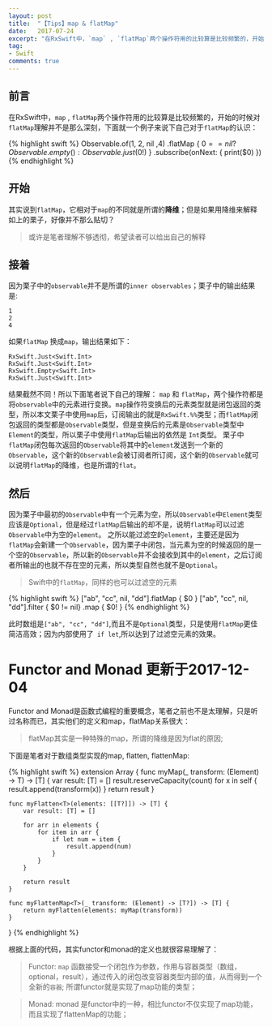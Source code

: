 ```yaml
---
layout: post
title:  "【Tips】map & flatMap"
date:   2017-07-24
excerpt: "在RxSwift中，`map` , `flatMap`两个操作符用的比较算是比较频繁的，开始的时候对`flatMap`理解并不是那么深刻，下面就一个例子来说下自己对于`flatMap`的认识："
tag:
- Swift
comments: true
---
```


## 前言

在RxSwift中，`map` , `flatMap`两个操作符用的比较算是比较频繁的，开始的时候对`flatMap`理解并不是那么深刻，下面就一个例子来说下自己对于`flatMap`的认识：

{% highlight swift %}
 Observable.of(1, 2, nil ,4)
        .flatMap { $0 == nil ? Observable.empty() : Observable.just($0!) }
        .subscribe(onNext: {
            print($0)
        })
{% endhighlight %}

## 开始

其实说到`flatMap`，它相对于`map`的不同就是所谓的**降维**；但是如果用降维来解释如上的栗子，好像并不那么贴切？

> 或许是笔者理解不够透彻，希望读者可以给出自己的解释

## 接着

因为栗子中的`observable`并不是所谓的`inner observables`；栗子中的输出结果是:

```
1
2
4
```

如果`flatMap` 换成`map`，输出结果如下：

```
RxSwift.Just<Swift.Int>
RxSwift.Just<Swift.Int>
RxSwift.Empty<Swift.Int>
RxSwift.Just<Swift.Int>
```

结果截然不同！所以下面笔者说下自己的理解：
`map` 和 `flatMap`，两个操作符都是将`observable`中的元素进行变换。`map`操作符变换后的元素类型就是闭包返回的类型，所以本文栗子中使用`map`后，订阅输出的就是`RxSwift.%%`类型；而`flatMap`闭包返回的类型都是`Observable`类型，但是变换后的元素是`Observable`类型中`Element`的类型，所以栗子中使用`flatMap`后输出的依然是 `Int`类型。
栗子中`flatMap`闭包每次返回的`Observable`将其中的`element`发送到一个新的`Observable`，这个新的`Observable`会被订阅者所订阅，这个新的`Observable`就可以说明`flatMap`的降维，也是所谓的`flat`。

## 然后

因为栗子中最初的`Observable`中有一个元素为空，所以`Observable`中`Element`类型应该是`Optional`，但是经过`flatMap`后输出的却不是，说明`flatMap`可以过滤`Observable`中为空的`element`。
之所以能过滤空的`element`，主要还是因为`flatMap`会新建一个`Observable`，因为栗子中闭包，当元素为空的时候返回的是一个空的`Observable`，所以新的`Observable`并不会接收到其中的`element`，之后订阅者所输出的也就不存在空的元素，所以类型自然也就不是`Optional`。

> Swift中的`flatMap`，同样的也可以过滤空的元素

{% highlight swift %}
["ab", "cc", nil, "dd"].flatMap { $0 }
["ab", "cc", nil, "dd"].filter { $0 != nil} .map { $0! }
{% endhighlight %}

此时数组是`["ab", "cc", "dd"]`,而且不是`Optional`类型，只是使用`flatMap`更佳简洁高效；因为内部使用了` if let`,所以达到了过滤空元素的效果。

# Functor and Monad 更新于2017-12-04

Functor and Monad是函数式编程的重要概念，笔者之前也不是太理解，只是听过名称而已，其实他们的定义和map，flatMap关系很大：

> flatMap其实是一种特殊的map，所谓的降维是因为flat的原因;

下面是笔者对于数组类型实现的map, flatten, flattenMap:

{% highlight swift %}
extension Array {
    func myMap<T>(_ transform: (Element) -> T) -> [T] {
        var result: [T] = []
        result.reserveCapacity(count)
        for x in self {
            result.append(transform(x))
        }
        return result
    }
    
    func myFlatten<T>(elements: [[T?]]) -> [T] {
        var result: [T] = []
        
        for arr in elements {
            for item in arr {
                if let num = item {
                    result.append(num)
                }
            }
        }

        return result
    }
    
    func myFlattenMap<T>(_ transform: (Element) -> [T?]) -> [T] {
        return myFlatten(elements: myMap(transform))
    }
    
}
{% endhighlight %}

根据上面的代码，其实functor和monad的定义也就很容易理解了：

> Functor: `map` 函数接受一个闭包作为参数，作用与容器类型（数组，optional，result），通过传入的闭包改变容器类型内部的值，从而得到一个全新的`容器`; 所谓functor就是实现了map功能的类型；

> Monad: monad 是functor中的一种，相比functor不仅实现了map功能，而且实现了flattenMap的功能；


